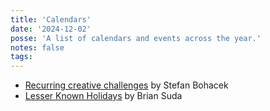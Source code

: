 ```yaml
---
title: 'Calendars'
date: '2024-12-02'
posse: 'A list of calendars and events across the year.'
notes: false
tags:
---
```


- [Recurring creative challenges](https://challenges.stefanbohacek.com/) by Stefan Bohacek
- [Lesser Known Holidays](https://suda.co.uk/projects/holidays/) by Brian Suda
